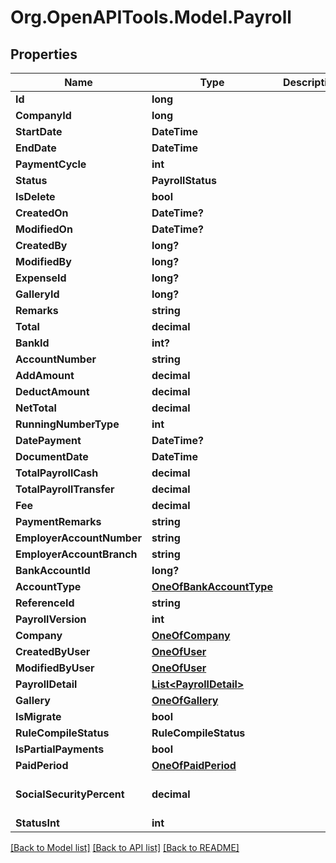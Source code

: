 # Org.OpenAPITools.Model.Payroll

## Properties

Name | Type | Description | Notes
------------ | ------------- | ------------- | -------------
**Id** | **long** |  | [optional] 
**CompanyId** | **long** |  | [optional] 
**StartDate** | **DateTime** |  | [optional] 
**EndDate** | **DateTime** |  | [optional] 
**PaymentCycle** | **int** |  | [optional] 
**Status** | **PayrollStatus** |  | [optional] 
**IsDelete** | **bool** |  | [optional] 
**CreatedOn** | **DateTime?** |  | [optional] 
**ModifiedOn** | **DateTime?** |  | [optional] 
**CreatedBy** | **long?** |  | [optional] 
**ModifiedBy** | **long?** |  | [optional] 
**ExpenseId** | **long?** |  | [optional] 
**GalleryId** | **long?** |  | [optional] 
**Remarks** | **string** |  | [optional] 
**Total** | **decimal** |  | [optional] 
**BankId** | **int?** |  | [optional] 
**AccountNumber** | **string** |  | [optional] 
**AddAmount** | **decimal** |  | [optional] 
**DeductAmount** | **decimal** |  | [optional] 
**NetTotal** | **decimal** |  | [optional] 
**RunningNumberType** | **int** |  | [optional] 
**DatePayment** | **DateTime?** |  | [optional] 
**DocumentDate** | **DateTime** |  | [optional] 
**TotalPayrollCash** | **decimal** |  | [optional] 
**TotalPayrollTransfer** | **decimal** |  | [optional] 
**Fee** | **decimal** |  | [optional] 
**PaymentRemarks** | **string** |  | [optional] 
**EmployerAccountNumber** | **string** |  | [optional] 
**EmployerAccountBranch** | **string** |  | [optional] 
**BankAccountId** | **long?** |  | [optional] 
**AccountType** | [**OneOfBankAccountType**](OneOfBankAccountType.md) |  | [optional] 
**ReferenceId** | **string** |  | [optional] 
**PayrollVersion** | **int** |  | [optional] 
**Company** | [**OneOfCompany**](OneOfCompany.md) |  | [optional] 
**CreatedByUser** | [**OneOfUser**](OneOfUser.md) |  | [optional] 
**ModifiedByUser** | [**OneOfUser**](OneOfUser.md) |  | [optional] 
**PayrollDetail** | [**List&lt;PayrollDetail&gt;**](PayrollDetail.md) |  | [optional] 
**Gallery** | [**OneOfGallery**](OneOfGallery.md) |  | [optional] 
**IsMigrate** | **bool** |  | [optional] 
**RuleCompileStatus** | **RuleCompileStatus** |  | [optional] 
**IsPartialPayments** | **bool** |  | [optional] 
**PaidPeriod** | [**OneOfPaidPeriod**](OneOfPaidPeriod.md) |  | [optional] 
**SocialSecurityPercent** | **decimal** |  | [optional] [default to 5M]
**StatusInt** | **int** |  | [optional] 

[[Back to Model list]](../README.md#documentation-for-models) [[Back to API list]](../README.md#documentation-for-api-endpoints) [[Back to README]](../README.md)

